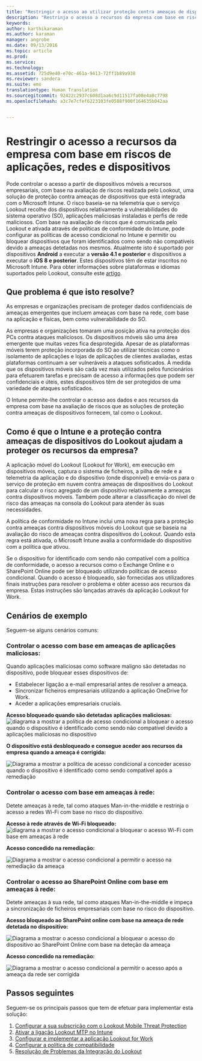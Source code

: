 ```yaml
---
title: "Restringir o acesso ao utilizar proteção contra ameaças de dispositivos | Microsoft Intune"
description: "Restrinja o acesso a recursos da empresa com base em riscos de aplicações, redes e dispositivos."
keywords: 
author: karthikaraman
ms.author: karaman
manager: angrobe
ms.date: 09/13/2016
ms.topic: article
ms.prod: 
ms.service: 
ms.technology: 
ms.assetid: 725d9e40-e70c-461a-9413-72ff1b89a938
ms.reviewer: sandera
ms.suite: ems
translationtype: Human Translation
ms.sourcegitcommit: 92422c2937c608d1aa6c9d11517fa08e4a8c7798
ms.openlocfilehash: a3c7e7cfef6223103fe0588f900f164635b042aa


---
```


# Restringir o acesso a recursos da empresa com base em riscos de aplicações, redes e dispositivos
Pode controlar o acesso a partir de dispositivos móveis a recursos empresariais, com base na avaliação de riscos realizada pelo Lookout, uma solução de proteção contra ameaças de dispositivos que está integrada com o Microsoft Intune. O risco baseia-se na telemetria que o serviço Lookout recolhe dos dispositivos relativamente a vulnerabilidades do sistema operativo (SO), aplicações maliciosas instaladas e perfis de rede maliciosos. Com base na avaliação de riscos que é comunicada pelo Lookout e ativada através de políticas de conformidade do Intune, pode configurar as políticas de acesso condicional no Intune e permitir ou bloquear dispositivos que foram identificados como sendo não compatíveis devido a ameaças detetadas nos mesmos.  Atualmente isto é suportado por dispositivos **Android** a executar a **versão 4.1 e posterior** e dispositivos a executar o **iOS 8 e posterior**. Estes dispositivos têm de estar inscritos no Microsoft Intune.  Para obter informações sobre plataformas e idiomas suportados pelo Lookout, consulte este [artigo](https://personal.support.lookout.com/hc/en-us/articles/114094140253).
## Que problema é que isto resolve?
As empresas e organizações precisam de proteger dados confidenciais de ameaças emergentes que incluem ameaças com base na rede, com base na aplicação e físicas, bem como vulnerabilidade do SO.

As empresas e organizações tomaram uma posição ativa na proteção dos PCs contra ataques maliciosos. Os dispositivos móveis são uma área emergente que muitas vezes fica desprotegida. Apesar de as plataformas móveis terem proteção incorporada do SO ao utilizar técnicas como o isolamento de aplicações e lojas de aplicações de clientes avaliadas, estas plataformas continuam a ser vulneráveis a ataques sofisticados. À medida que os dispositivos móveis são cada vez mais utilizados pelos funcionários para efetuarem tarefas e precisam de acesso a informações que podem ser confidenciais e úteis, estes dispositivos têm de ser protegidos de uma variedade de ataques sofisticados.

O Intune permite-lhe controlar o acesso aos dados e aos recursos da empresa com base na avaliação de riscos que as soluções de proteção contra ameaças de dispositivos fornecem, tal como o Lookout.

## Como é que o Intune e a proteção contra ameaças de dispositivos do Lookout ajudam a proteger os recursos da empresa?
A aplicação móvel do Lookout (Lookout for Work), em execução em dispositivos móveis, captura o sistema de ficheiros, a pilha de rede e a telemetria da aplicação e do dispositivo (onde disponível) e envia-os para o serviço de proteção em nuvem contra ameaças de dispositivos do Lookout para calcular o risco agregado de um dispositivo relativamente a ameaças contra dispositivos móveis. Também pode alterar a classificação do nível de risco das ameaças na consola do Lookout para atender às suas necessidades.  

A política de conformidade no Intune inclui uma nova regra para a proteção contra ameaças contra dispositivos móveis do Lookout que se baseia na avaliação do risco de ameaças contra dispositivos do Lookout. Quando esta regra está ativada, o Microsoft Intune avalia a conformidade do dispositivo com a política que ativou.

Se o dispositivo for identificado com sendo não compatível com a política de conformidade, o acesso a recursos como o Exchange Online e o SharePoint Online pode ser bloqueado utilizando políticas de acesso condicional. Quando o acesso é bloqueado, são fornecidas aos utilizadores finais instruções para resolver o problema e obter acesso aos recursos da empresa. Estas instruções são lançadas através da aplicação Lookout for Work.

## Cenários de exemplo
Seguem-se alguns cenários comuns:
### Controlar o acesso com base em ameaças de aplicações maliciosas:
Quando aplicações maliciosas como software maligno são detetadas no dispositivo, pode bloquear esses dispositivos de:
* Estabelecer ligação a e-mail empresarial antes de resolver a ameaça.
* Sincronizar ficheiros empresariais utilizando a aplicação OneDrive for Work.
* Aceder a aplicações empresariais cruciais.

**Acesso bloqueado quando são detetadas aplicações maliciosas:**
![diagrama a mostrar a política de acesso condicional a bloquear o acesso quando o dispositivo é identificado como sendo não compatível devido a aplicações maliciosas no dispositivo](../media/mtp/malicious-apps-blocked.png)

**O dispositivo está desbloqueado e consegue aceder aos recursos da empresa quando a ameaça é corrigida:**

![Diagrama a mostrar a política de acesso condicional a conceder acesso quando o dispositivo é identificado como sendo compatível após a remediação](../media/mtp/malicious-apps-unblocked.png)
### Controlar o acesso com base em ameaças à rede:
Detete ameaças à rede, tal como ataques Man-in-the-middle e restrinja o acesso a redes Wi-Fi com base no risco do dispositivo.

**Acesso à rede através de Wi-Fi bloqueado:**
![diagrama a mostrar o acesso condicional a bloquear o acesso Wi-Fi com base em ameaças à rede](../media/mtp/network-wifi-blocked.png)

**Acesso concedido na remediação:**

![Diagrama a mostrar o acesso condicional a permitir o acesso na remediação da ameaça](../media/mtp/network-wifi-unblocked.png)
### Controlar o acesso ao SharePoint Online com base em ameaças à rede:

Detete ameaças à sua rede, tal como ataques Man-in-the-middle e impeça a sincronização de ficheiros empresariais com base no risco do dispositivo.

**Acesso bloqueado ao SharePoint online com base na ameaça de rede detetada no dispositivo:**

![Diagrama a mostrar o acesso condicional a bloquear o acesso do dispositivo ao SharePoint Online com base na deteção da ameaça](../media/mtp/network-spo-blocked.png)


**Acesso concedido na remediação:**

![Diagrama a mostrar o acesso condicional a permitir o acesso após a ameaça da rede ser corrigida](../media/mtp/network-spo-unblocked.png)

## Passos seguintes
Seguem-se os principais passos que tem de efetuar para implementar esta solução:
1.  [Configurar a sua subscrição com o Lookout Mobile Threat Protection](set-up-your-subscription-with-lookout-mtp.md)
2.  [Ativar a ligação Lookout MTP no Intune](enable-lookout-mtp-connection-in-intune.md)
3.  [Configurar e implementar a aplicação Lookout for Work](configure-and-deploy-lookout-for-work-apps.md)
4.  [Configurar a política de compatibilidade](enable-device-threat-protection-rule-in-compliance-policy.md)
5.  [Resolução de Problemas da Integração do Lookout](http://docs.microsoft.com/en-us/intune/troubleshoot/troubleshooting-lookout-integration)



<!--HONumber=Oct16_HO2-->


